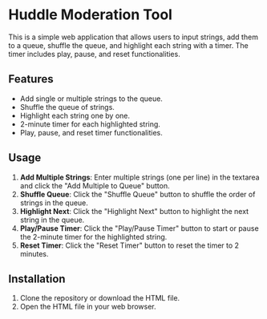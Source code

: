 # Huddle Moderation Tool

This is a simple web application that allows users to input strings, add them to a queue, shuffle the queue, and highlight each string with a timer. The timer includes play, pause, and reset functionalities.

## Features

- Add single or multiple strings to the queue.
- Shuffle the queue of strings.
- Highlight each string one by one.
- 2-minute timer for each highlighted string.
- Play, pause, and reset timer functionalities.

## Usage

1. **Add Multiple Strings**: Enter multiple strings (one per line) in the textarea and click the "Add Multiple to Queue" button.
2. **Shuffle Queue**: Click the "Shuffle Queue" button to shuffle the order of strings in the queue.
3. **Highlight Next**: Click the "Highlight Next" button to highlight the next string in the queue.
4. **Play/Pause Timer**: Click the "Play/Pause Timer" button to start or pause the 2-minute timer for the highlighted string.
5. **Reset Timer**: Click the "Reset Timer" button to reset the timer to 2 minutes.
 

## Installation

1. Clone the repository or download the HTML file.
2. Open the HTML file in your web browser.
